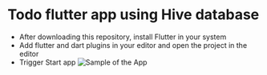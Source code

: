 # Todo flutter app using Hive database
- After downloading this repository, install Flutter in your system
- Add flutter and dart plugins in your editor and open the project in the editor
- Trigger Start app
 ![Sample of the App](https://media.giphy.com/media/SYLeuDTE2tXAz5oIQJ/giphy.gif)
